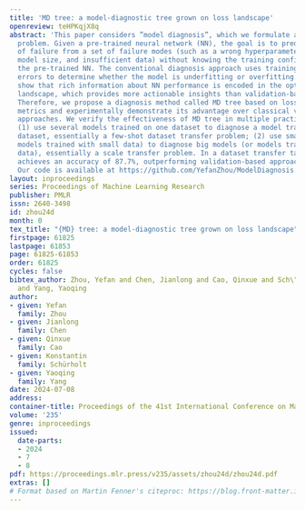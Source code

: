 ```yaml
---
title: 'MD tree: a model-diagnostic tree grown on loss landscape'
openreview: teHPKqjX8q
abstract: 'This paper considers ”model diagnosis”, which we formulate as a classification
  problem. Given a pre-trained neural network (NN), the goal is to predict the source
  of failure from a set of failure modes (such as a wrong hyperparameter, inadequate
  model size, and insufficient data) without knowing the training configuration of
  the pre-trained NN. The conventional diagnosis approach uses training and validation
  errors to determine whether the model is underfitting or overfitting. However, we
  show that rich information about NN performance is encoded in the optimization loss
  landscape, which provides more actionable insights than validation-based measurements.
  Therefore, we propose a diagnosis method called MD tree based on loss landscape
  metrics and experimentally demonstrate its advantage over classical validation-based
  approaches. We verify the effectiveness of MD tree in multiple practical scenarios:
  (1) use several models trained on one dataset to diagnose a model trained on another
  dataset, essentially a few-shot dataset transfer problem; (2) use small models (or
  models trained with small data) to diagnose big models (or models trained with big
  data), essentially a scale transfer problem. In a dataset transfer task, MD tree
  achieves an accuracy of 87.7%, outperforming validation-based approaches by 14.88%.
  Our code is available at https://github.com/YefanZhou/ModelDiagnosis.'
layout: inproceedings
series: Proceedings of Machine Learning Research
publisher: PMLR
issn: 2640-3498
id: zhou24d
month: 0
tex_title: "{MD} tree: a model-diagnostic tree grown on loss landscape"
firstpage: 61825
lastpage: 61853
page: 61825-61853
order: 61825
cycles: false
bibtex_author: Zhou, Yefan and Chen, Jianlong and Cao, Qinxue and Sch\"{u}rholt, Konstantin
  and Yang, Yaoqing
author:
- given: Yefan
  family: Zhou
- given: Jianlong
  family: Chen
- given: Qinxue
  family: Cao
- given: Konstantin
  family: Schürholt
- given: Yaoqing
  family: Yang
date: 2024-07-08
address:
container-title: Proceedings of the 41st International Conference on Machine Learning
volume: '235'
genre: inproceedings
issued:
  date-parts:
  - 2024
  - 7
  - 8
pdf: https://proceedings.mlr.press/v235/assets/zhou24d/zhou24d.pdf
extras: []
# Format based on Martin Fenner's citeproc: https://blog.front-matter.io/posts/citeproc-yaml-for-bibliographies/
---
```


